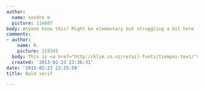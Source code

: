 ```yaml
---
author:
  name: sondre m
  picture: 114087
body: Anyone know this? Might be elementary but struggling a bit here
comments:
- author:
    name: R.
    picture: 119345
  body: This is <a href="http://klim.co.nz/retail-fonts/tiempos-text/">Tiempos Text</a>.
  created: '2013-02-23 23:36:31'
date: '2013-02-23 23:25:50'
title: Bold serif

---
```

